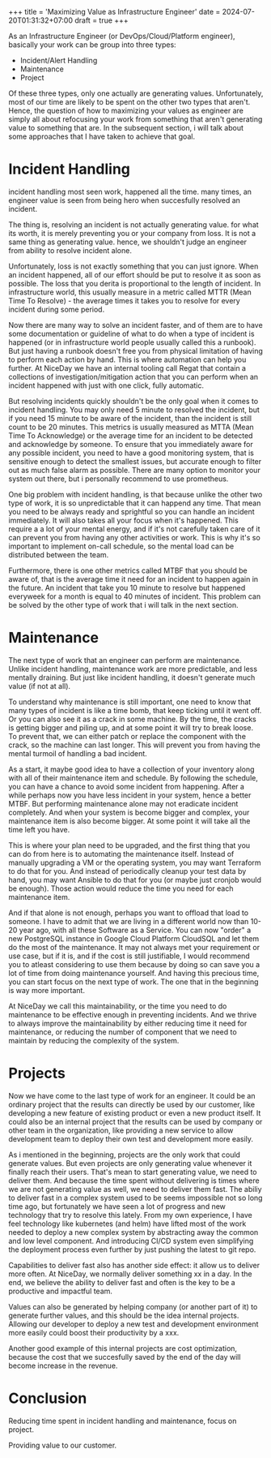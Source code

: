 +++
title = 'Maximizing Value as Infrastructure Engineer'
date = 2024-07-20T01:31:32+07:00
draft = true
+++

As an Infrastructure Engineer (or DevOps/Cloud/Platform engineer), basically your work can be group into three types:

- Incident/Alert Handling
- Maintenance
- Project

Of these three types, only one actually are generating values. Unfortunately, most of our time are likely to be spent on the other two types that aren't. Hence, the question of how to maximizing your values as engineer are simply all about refocusing your work from something that aren't generating value to something that are. In the subsequent section, i will talk about some approaches that I have taken to achieve that goal.

# Incident Handling

incident handling most seen work, happened all the time. many times, an engineer value is seen from being hero when succesfully resolved an incident.

The thing is, resolving an incident is not actually generating value. for what its worth, it is merely preventing you or your company from loss. It is not a same thing as generating value. hence, we shouldn't judge an engineer from ability to resolve incident alone.

Unfortunately, loss is not exactly something that you can just ignore. When an incident happened, all of our effort should be put to resolve it as soon as possible. The loss that you derita is proportional to the length of incident. In infrastructure world, this usually measure in a metric called MTTR (Mean Time To Resolve) - the average times it takes you to resolve for every incident during some period.

Now there are many way to solve an incident faster, and of them are to have some documentation or guideline of what to do when a type of incident is happened (or in infrastructure world people usually called this a runbook). But just having a runbook doesn't free you from physical limitation of having to perform each action by hand. This is where automation can help you further. At NiceDay we have an internal tooling call Regat that contain a collections of investigation/mitigation action that you can perform when an incident happened with just with one click, fully automatic.

But resolving incidents quickly shouldn't be the only goal when it comes to incident handling. You may only need 5 minute to resolved the incident, but if you need 15 minute to be aware of the incident, than the incident is still count to be 20 minutes. This metrics is usually measured as MTTA (Mean Time To Acknowledge) or the average time for an incident to be detected and acknowledge by someone. To ensure that you immediately aware for any possible incident, you need to have a good monitoring system, that is sensitive enough to detect the smallest issues, but accurate enough to filter out as much false alarm as possible. There are many option to monitor your system out there, but i personally recommend to use prometheus.

One big problem with incident handling, is that because unlike the other two type of work, it is so unpredictable that it can happend any time. That mean you need to be always ready and sprightful so you can handle an incident immediately. It will also takes all your focus when it's happened. This require a a lot of your mental energy, and if it's not carefully taken care of it can prevent you from having any other activities or work. This is why it's so important to implement on-call schedule, so the mental load can be distributed between the team.

Furthermore, there is one other metrics called MTBF that you should be aware of, that is the average time it need for an incident to happen again in the future. An incident that take you 10 minute to resolve but happened everyweek for a month is equal to 40 minutes of incident. This problem can be solved by the other type of work that i will talk in the next section.

# Maintenance

The next type of work that an engineer can perform are maintenance. Unlike incident handling, maintenance work are more predictable, and less mentally draining. But just like incident handling, it doesn't generate much value (if not at all).

To understand why maintenance is still important, one need to know that many types of incident is like a time bomb, that keep ticking until it went off. Or you can also see it as a crack in some machine. By the time, the cracks is getting bigger and piling up, and at some point it will try to break loose. To prevent that, we can either patch or replace the component with the crack, so the machine can last longer. This will prevent you from having the mental turmoil of handling a bad incident.

As a start, it maybe good idea to have a collection of your inventory along with all of their maintenance item and schedule. By following the schedule, you can have a chance to avoid some incident from happening. After a while perhaps now you have less incident in your system, hence a better MTBF. But performing maintenance alone may not eradicate incident completely. And when your system is become bigger and complex, your maintenance item is also become bigger. At some point it will take all the time left you have.

This is where your plan need to be upgraded, and the first thing that you can do from here is to automating the maintenance itself. Instead of manually upgrading a VM or the operating system, you may want Terraform to do that for you. And instead of periodically cleanup your test data by hand, you may want Ansible to do that for you (or maybe just cronjob would be enough). Those action would reduce the time you need for each maintenance item.

And if that alone is not enough, perhaps you want to offload that load to someone. I have to admit that we are living in a different world now than 10-20 year ago, with all these Software as a Service. You can now "order" a new PostgreSQL instance in Google Cloud Platform CloudSQL and let them do the most of the maintenance. It may not always met your requirement or use case, but if it is, and if the cost is still justifiable, I would recommend you to atleast considering to use them because by doing so can save you a lot of time from doing maintenance yourself. And having this precious time, you can start focus on the next type of work. The one that in the beginning is way more important.

At NiceDay we call this maintainability, or the time you need to do maintenance to be effective enough in preventing incidents. And we thrive to always improve the maintainability by either reducing time it need for maintenance, or reducing the number of component that we need to maintain by reducing the complexity of the system.


# Projects

Now we have come to the last type of work for an engineer. It could be an ordinary project that the results can directly be used by our customer, like developing a new feature of existing product or even a new product itself. It could also be an internal project that the results can be used by company or other team in the organization, like providing a new service to allow development team to deploy their own test and development more easily. 

As i mentioned in the beginning, projects are the only work that could generate values. But even projects are only generating value whenever it finally reach their users. That's mean to start generating value, we need to deliver them. And because the time spent without delivering is times where we are not generating value as well, we need to deliver them fast. The abiliy to deliver fast in a complex system used to be seems impossible not so long time ago, but fortunately we have seen a lot of progress and new technology that try to resolve this lately. From my own experience, I have feel technology like kubernetes (and helm) have lifted most of the work needed to deploy a new complex system by abstracting away the common and low level component. And introducing CI/CD system even simplifying the deployment process even further by just pushing the latest to git repo.

Capabilities to deliver fast also has another side effect: it allow us to deliver more often. At NiceDay, we normally deliver something xx in a day. In the end, we believe the ability to deliver fast and often is the key to be a productive and impactful team.

Values can also be generated by helping company (or another part of it) to generate further values, and this should be the idea internal projects. Allowing our developer to deploy a new test and development environment more easily could boost their productivity by a xxx.

Another good example of this internal projects are cost optimization, because the cost that we succesfully saved by the end of the day will become increase in the revenue.


# Conclusion

Reducing time spent in incident handling and maintenance, focus on project.

Providing value to our customer.
